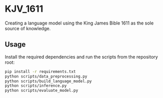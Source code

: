 # KJV_1611
Creating a language model using the King James Bible 1611 as the sole source of knowledge.

## Usage

Install the required dependencies and run the scripts from the repository root:

```bash
pip install -r requirements.txt
python scripts/data_preprocessing.py
python scripts/build_language_model.py
python scripts/inference.py
python scripts/evaluate_model.py
```
